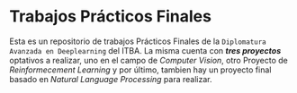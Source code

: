 # Trabajos Prácticos Finales

Esta es un repositorio de trabajos Prácticos Finales de la ``Diplomatura Avanzada en Deeplearning`` del ITBA.
La misma cuenta con **_tres proyectos_** optativos a realizar, uno en el campo de _Computer Vision_, otro Proyecto de _Reinformecement Learning_ y por último, tambien hay un proyecto final basado en _Natural Language Processing_ para realizar.